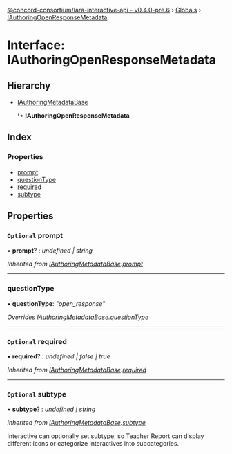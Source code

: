 [@concord-consortium/lara-interactive-api - v0.4.0-pre.6](../README.md) › [Globals](../globals.md) › [IAuthoringOpenResponseMetadata](iauthoringopenresponsemetadata.md)

# Interface: IAuthoringOpenResponseMetadata

## Hierarchy

* [IAuthoringMetadataBase](iauthoringmetadatabase.md)

  ↳ **IAuthoringOpenResponseMetadata**

## Index

### Properties

* [prompt](iauthoringopenresponsemetadata.md#optional-prompt)
* [questionType](iauthoringopenresponsemetadata.md#questiontype)
* [required](iauthoringopenresponsemetadata.md#optional-required)
* [subtype](iauthoringopenresponsemetadata.md#optional-subtype)

## Properties

### `Optional` prompt

• **prompt**? : *undefined | string*

*Inherited from [IAuthoringMetadataBase](iauthoringmetadatabase.md).[prompt](iauthoringmetadatabase.md#optional-prompt)*

___

###  questionType

• **questionType**: *"open_response"*

*Overrides [IAuthoringMetadataBase](iauthoringmetadatabase.md).[questionType](iauthoringmetadatabase.md#questiontype)*

___

### `Optional` required

• **required**? : *undefined | false | true*

*Inherited from [IAuthoringMetadataBase](iauthoringmetadatabase.md).[required](iauthoringmetadatabase.md#optional-required)*

___

### `Optional` subtype

• **subtype**? : *undefined | string*

*Inherited from [IAuthoringMetadataBase](iauthoringmetadatabase.md).[subtype](iauthoringmetadatabase.md#optional-subtype)*

Interactive can optionally set subtype, so Teacher Report can display different icons
or categorize interactives into subcategories.

